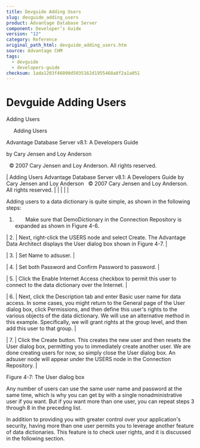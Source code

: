 ```yaml
---
title: Devguide Adding Users
slug: devguide_adding_users
product: Advantage Database Server
component: Developer’s Guide
version: "12"
category: Reference
original_path_html: devguide_adding_users.htm
source: Advantage CHM
tags:
  - devguide
  - developers-guide
checksum: 1ada1203f46090d5035162d1955468a8f2a1a051
---
```


# Devguide Adding Users

Adding Users

     Adding Users

Advantage Database Server v8.1: A Developers Guide

by Cary Jensen and Loy Anderson

  © 2007 Cary Jensen and Loy Anderson. All rights reserved.

| Adding Users  Advantage Database Server v8.1: A Developers Guide  by Cary Jensen and Loy Anderson    © 2007 Cary Jensen and Loy Anderson. All rights reserved. |  |  |  |  |

Adding users to a data dictionary is quite simple, as shown in the following steps:

1.        Make sure that DemoDictionary in the Connection Repository is expanded as shown in Figure 4-6.

| 2. | Next, right-click the USERS node and select Create. The Advantage Data Architect displays the User dialog box shown in Figure 4-7. |

| 3. | Set Name to adsuser. |

| 4. | Set both Password and Confirm Password to password. |

| 5. | Click the Enable Internet Access checkbox to permit this user to connect to the data dictionary over the Internet. |

| 6. | Next, click the Description tab and enter Basic user name for data access.  In some cases, you might return to the General page of the User dialog box, click Permissions, and then define this user's rights to the various objects of the data dictionary. We will use an alternative method in this example. Specifically, we will grant rights at the group level, and then add this user to that group. |

| 7. | Click the Create button. This creates the new user and then resets the User dialog box, permitting you to immediately create another user. We are done creating users for now, so simply close the User dialog box. An adsuser node will appear under the USERS node in the Connection Repository. |

Figure 4-7: The User dialog box

Any number of users can use the same user name and password at the same time, which is why you can get by with a single nonadministrative user if you want. But if you want more than one user, you can repeat steps 3 through 8 in the preceding list.

In addition to providing you with greater control over your application's security, having more than one user permits you to leverage another feature of data dictionaries. This feature is to check user rights, and it is discussed in the following section.
